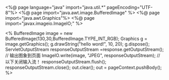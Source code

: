 <%@ page language="java" import="java.util.*" pageEncoding="UTF-8"%>
<%@ page import="java.awt.image.BufferedImage" %>
<%@ page import="java.awt.Graphics"%>
<%@ page import="javax.imageio.ImageIO;" %>
<html>
<head>
<title>My JSP 'index.jsp' starting page</title>
</head>
<body>
<%
BufferedImage image = new BufferedImage(130,30,BufferedImage.TYPE_INT_RGB);
Graphics g = image.getGraphics();
g.drawString("hello word!", 10, 20);
g.dispose();
ServletOutputStream responseOutputStream =response.getOutputStream();
// 输出图象到页面
ImageIO.write(image, "JPEG", responseOutputStream);
//以下关闭输入流！
responseOutputStream.flush();
responseOutputStream.close();
out.clear();
out = pageContext.pushBody();
%>
</body>
</html>
